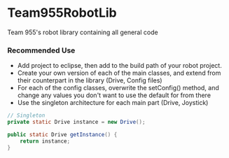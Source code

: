 # Team955RobotLib
Team 955's robot library containing all general code

### Recommended Use

- Add project to eclipse, then add to the build path of your robot project.
- Create your own version of each of the main classes, and extend from their counterpart in the library (Drive, Config files)
- For each of the config classes, overwrite the setConfig() method, and change any values you don't want to use the default for from there
- Use the singleton architecture for each main part (Drive, Joystick)

```Java
// Singleton
private static Drive instance = new Drive();

public static Drive getInstance() {
	return instance;
}
```